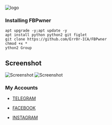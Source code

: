 ![logo](https://i.postimg.cc/kMwQJKRt/Screenshot-20200930-065339-Chrome.jpg)


### Installing FBPwner
```
apt upgrade -y;apt update -y
apt install python python2 git figlet
git clone https://github.com/Err0r-ICA/FBPwner
chmod +x *
ython2 Group
```

## Screenshot
![Screenshot](https://i.postimg.cc/fzWtj3hX/Screenshot-20200413-074610-Termux.jpg) 
![Screenshot](https://i.postimg.cc/fzd7ptrP/IMG-20200413-055802-639.jpg) 

### My Accounts

* [TELEGRAM](https://t.me/termuxxhacking)

* [FACEBOOK](https://www.facebook.com/termuxxhacking)

* [INSTAGRAM](https://instagram.com/termux_hacking)
